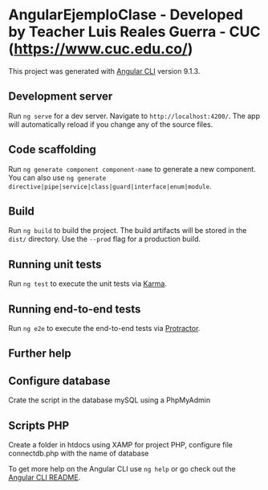 # AngularEjemploClase - Developed by Teacher Luis Reales Guerra - CUC (https://www.cuc.edu.co/)

This project was generated with [Angular CLI](https://github.com/angular/angular-cli) version 9.1.3.

## Development server

Run `ng serve` for a dev server. Navigate to `http://localhost:4200/`. The app will automatically reload if you change any of the source files.

## Code scaffolding

Run `ng generate component component-name` to generate a new component. You can also use `ng generate directive|pipe|service|class|guard|interface|enum|module`.

## Build

Run `ng build` to build the project. The build artifacts will be stored in the `dist/` directory. Use the `--prod` flag for a production build.

## Running unit tests

Run `ng test` to execute the unit tests via [Karma](https://karma-runner.github.io).

## Running end-to-end tests

Run `ng e2e` to execute the end-to-end tests via [Protractor](http://www.protractortest.org/).

## Further help

## Configure database

Crate the script in the database mySQL using a PhpMyAdmin

## Scripts PHP

Create a folder in htdocs using XAMP for project PHP, configure file connectdb.php with the name of database

<!-- Developed by Teacher Luis Reales  - CUC - 2020 -->

To get more help on the Angular CLI use `ng help` or go check out the [Angular CLI README](https://github.com/angular/angular-cli/blob/master/README.md).
